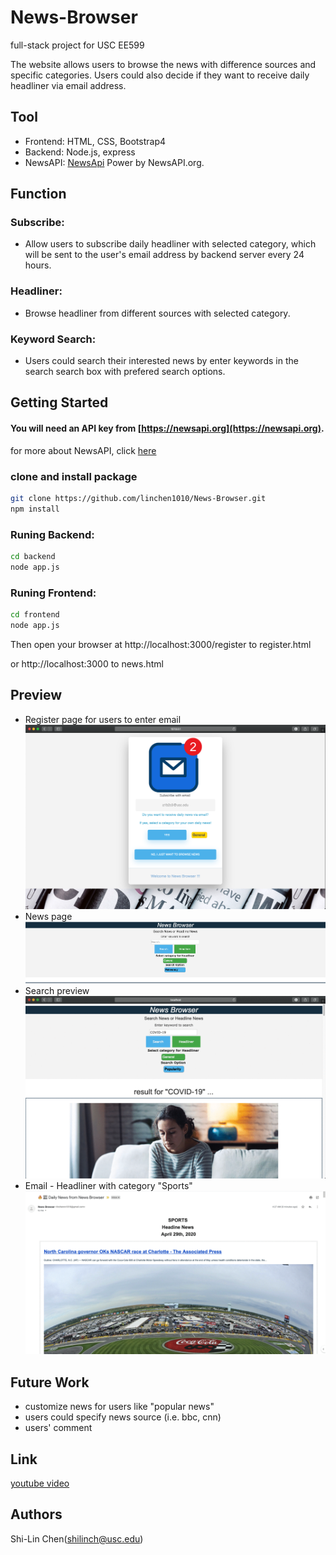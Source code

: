# News-Browser

full-stack project for USC EE599

The website allows users to browse the news with difference sources and specific categories. Users could also decide if they want to receive daily headliner via email address.

## Tool

* Frontend: HTML, CSS, Bootstrap4
* Backend: Node.js, express
* NewsAPI: [NewsApi](https://newsapi.org)  Power by NewsAPI.org.


## Function

### Subscribe: 
* Allow users to subscribe daily headliner with selected category, which will be sent to the user's email address by backend server every 24 hours.
### Headliner:
* Browse headliner from different sources with selected category.
### Keyword Search:
* Users could search their interested news by enter keywords in the search search box with prefered search options.

## Getting Started

#### You will need an API key from [https://newsapi.org](https://newsapi.org).
for more about NewsAPI, click [here](https://github.com/bzarras/newsapi)

### clone and install package
```bash
git clone https://github.com/linchen1010/News-Browser.git
npm install
```

### Runing Backend:
```bash
cd backend
node app.js
```

### Runing Frontend:
```bash
cd frontend
node app.js
```

Then open your browser at http://localhost:3000/register to register.html

or http://localhost:3000 to news.html


## Preview
* Register page for users to enter email
![Register page](/image/register.png)
* News page
![News page](/image/newsPage.png)
* Search preview
![Search example](/image/SearchExample.gif)
* Email - Headliner with category "Sports"
![Email example](/image/email.gif)

## Future Work
* customize news for users like "popular news"
* users could specify news source (i.e. bbc, cnn)
* users' comment

## Link
[youtube video](https://www.youtube.com/watch?v=bYj5a5SZ_Xs)

## Authors

Shi-Lin Chen(shilinch@usc.edu)
